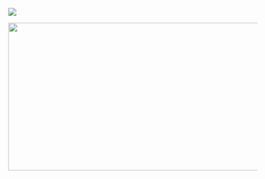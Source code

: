 
<img src="https://img.shields.io/badge/javascript-20232a?style=flat&logo=javascript&logoColor=F7DF1E"/></a>

<a href="https://github.com/devxb/gitanimals">
<img
  src="https://render.gitanimals.org/farms/wt0329"
  width="600"
  height="300"
/>
</a>
